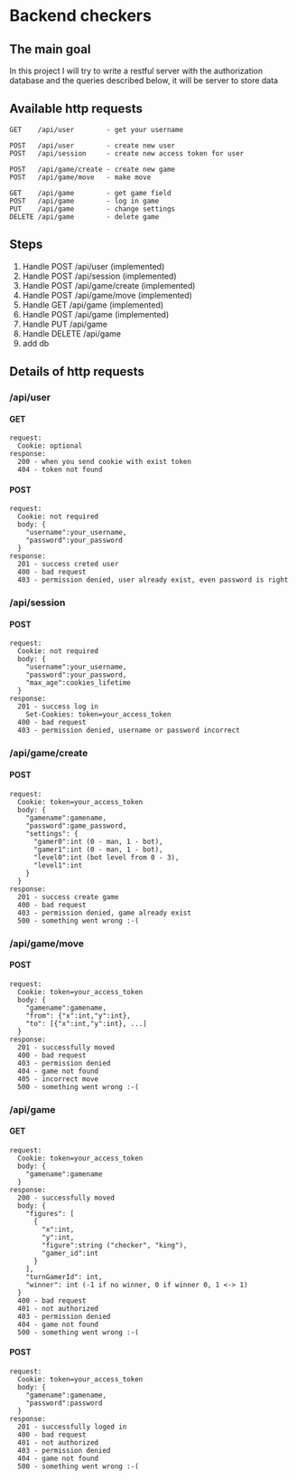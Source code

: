 # Backend checkers

## The main goal
In this project I will try to write a restful server with the authorization database and the queries described below,
it will be server to store data

## Available http requests
    GET    /api/user        - get your username

    POST   /api/user        - create new user 
    POST   /api/session     - create new access token for user 
    
    POST   /api/game/create - create new game
    POST   /api/game/move   - make move
    
    GET    /api/game        - get game field
    POST   /api/game        - log in game
    PUT    /api/game        - change settings
    DELETE /api/game        - delete game
    
    
## Steps
1. Handle POST   /api/user (implemented)
2. Handle POST   /api/session (implemented)
3. Handle POST   /api/game/create (implemented)
4. Handle POST   /api/game/move (implemented)
5. Handle GET    /api/game (implemented)
6. Handle POST   /api/game (implemented)
7. Handle PUT    /api/game 
8. Handle DELETE /api/game 
9. add db

## Details of http requests
### /api/user
#### GET
    request:
      Cookie: optional
    response:
      200 - when you send cookie with exist token
      404 - token not found
#### POST
    request:
      Cookie: not required
      body: {
        "username":your_username, 
        "password":your_password
      }
    response:
      201 - success creted user
      400 - bad request
      403 - permission denied, user already exist, even password is right
### /api/session
#### POST
    request:
      Cookie: not required
      body: {
        "username":your_username, 
        "password":your_password,
        "max_age":cookies_lifetime
      }
    response:
      201 - success log in
        Set-Cookies: token=your_access_token
      400 - bad request
      403 - permission denied, username or password incorrect
### /api/game/create
#### POST
    request:
      Cookie: token=your_access_token
      body: {
        "gamename":gamename, 
        "password":game_password,
        "settings": {
          "gamer0":int (0 - man, 1 - bot),
          "gamer1":int (0 - man, 1 - bot),
          "level0":int (bot level from 0 - 3),
          "level1":int
        }
      }
    response:
      201 - success create game
      400 - bad request
      403 - permission denied, game already exist
      500 - something went wrong :-(
### /api/game/move
#### POST
    request:
      Cookie: token=your_access_token
      body: {
        "gamename":gamename, 
        "from": {"x":int,"y":int},
        "to": [{"x":int,"y":int}, ...]
      }
    response:
      201 - successfully moved
      400 - bad request
      403 - permission denied
      404 - game not found
      405 - incorrect move
      500 - something went wrong :-(
### /api/game
#### GET
    request:
      Cookie: token=your_access_token
      body: {
        "gamename":gamename
      }
    response:
      200 - successfully moved
      body: {
        "figures": [
          {
            "x":int, 
            "y":int, 
            "figure":string ("checker", "king"), 
            "gamer_id":int
          }
        ],
        "turnGamerId": int,
        "winner": int (-1 if no winner, 0 if winner 0, 1 <-> 1)
      }
      400 - bad request
      401 - not authorized
      403 - permission denied
      404 - game not found
      500 - something went wrong :-(
#### POST
    request:
      Cookie: token=your_access_token
      body: {
        "gamename":gamename,
        "password":password
      }
    response:
      201 - successfully loged in
      400 - bad request
      401 - not authorized
      403 - permission denied
      404 - game not found
      500 - something went wrong :-(
    

